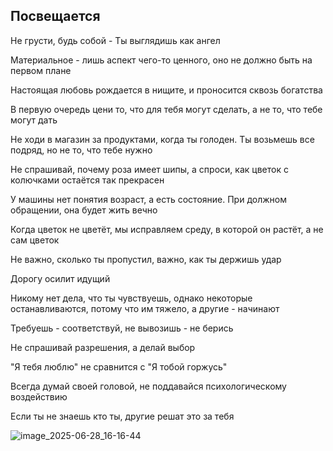 ## Посвещается

Не грусти, будь собой - Ты выглядишь как ангел

Материальное - лишь аспект чего-то ценного, оно не должно быть на первом плане

Настоящая любовь рождается в нищите, и проносится сквозь богатства

В первую очередь цени то, что для тебя могут сделать, а не то, что тебе могут дать

Не ходи в магазин за продуктами, когда ты голоден. Ты возьмешь все подряд, но не то, что тебе нужно

Не спрашивай, почему роза имеет шипы, а спроси, как цветок с колючками остаётся так прекрасен

У машины нет понятия возраст, а есть состояние. При должном обращении, она будет жить вечно

Когда цветок не цветёт, мы исправляем среду, в которой он растёт, а не сам цветок

Не важно, сколько ты пропустил, важно, как ты держишь удар

Дорогу осилит идущий

Никому нет дела, что ты чувствуешь, однако некоторые останавливаются, потому что им тяжело, а другие - начинают

Требуешь - соответствуй, не вывозишь - не берись

Не спрашивай разрешения, а делай выбор

"Я тебя люблю" не сравнится с "Я тобой горжусь"

Всегда думай своей головой, не поддавайся психологическому воздействию

Если ты не знаешь кто ты, другие решат это за тебя

![image_2025-06-28_16-16-44](https://github.com/user-attachments/assets/190ddf7a-b151-4f06-9137-070e8df8eeda)
